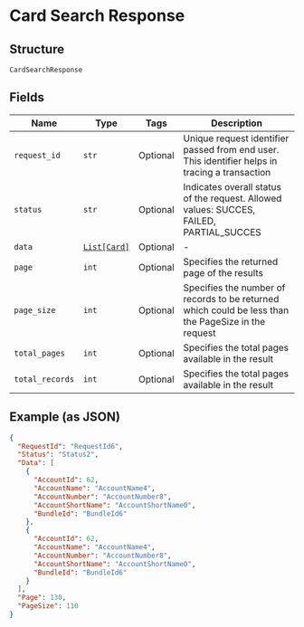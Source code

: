 
# Card Search Response

## Structure

`CardSearchResponse`

## Fields

| Name | Type | Tags | Description |
|  --- | --- | --- | --- |
| `request_id` | `str` | Optional | Unique request identifier passed from end user. This identifier helps in tracing a transaction |
| `status` | `str` | Optional | Indicates overall status of the request. Allowed values: SUCCES, FAILED, PARTIAL_SUCCES |
| `data` | [`List[Card]`](../../doc/models/card.md) | Optional | - |
| `page` | `int` | Optional | Specifies the returned page of the results |
| `page_size` | `int` | Optional | Specifies the number of records to be returned which could be less than the PageSize in the request |
| `total_pages` | `int` | Optional | Specifies the total pages available in the result |
| `total_records` | `int` | Optional | Specifies the total pages available in the result |

## Example (as JSON)

```json
{
  "RequestId": "RequestId6",
  "Status": "Status2",
  "Data": [
    {
      "AccountId": 62,
      "AccountName": "AccountName4",
      "AccountNumber": "AccountNumber8",
      "AccountShortName": "AccountShortName0",
      "BundleId": "BundleId6"
    },
    {
      "AccountId": 62,
      "AccountName": "AccountName4",
      "AccountNumber": "AccountNumber8",
      "AccountShortName": "AccountShortName0",
      "BundleId": "BundleId6"
    }
  ],
  "Page": 130,
  "PageSize": 110
}
```

